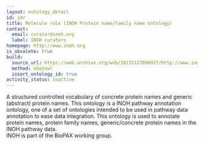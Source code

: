 ```yaml
---
layout: ontology_detail
id: imr
title: Molecule role (INOH Protein name/family name ontology)
contact:
  email: curator@inoh.org
  label: INOH curators
homepage: http://www.inoh.org
is_obsolete: true
build:
  source_url: https://web.archive.org/web/20131127090937/http://www.inoh.org/ontologies/MoleculeRoleOntology.obo
  method: obo2owl
  insert_ontology_id: true
activity_status: inactive
---
```


A structured controlled vocabulary of concrete protein names and generic (abstract) protein names. This ontology is a INOH pathway annotation ontology, one of a set of ontologies intended to be used in pathway data annotation to ease data integration. This ontology is used to annotate protein names, protein family names, generic/concrete protein names in the INOH pathway data.<br>INOH is part of the BioPAX working group.
